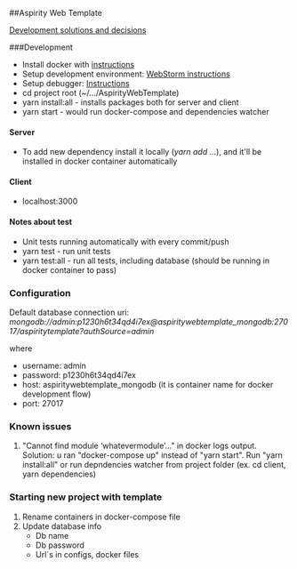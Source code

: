 ##Aspirity Web Template

[Development solutions and decisions](https://confluence.aspirity.com/display/DI/Development+solutions+and+decisions)

###Development
* Install docker with [instructions](https://docs.docker.com/install/linux/docker-ce/ubuntu/#set-up-the-repository)
* Setup development environment: [WebStorm instructions](https://confluence.aspirity.com/display/DI/Preparation+for+work)
* Setup debugger: [Instructions](https://confluence.aspirity.com/display/DI/Debugging)
* cd project root (~/.../AspirityWebTemplate)
* yarn install:all - installs packages both for server and client
* yarn start - would run docker-compose and dependencies watcher
#### Server
* To add new dependency install it locally (*yarn add ...*), and it'll be installed in docker container automatically

#### Client
* localhost:3000

#### Notes about test
* Unit tests running automatically with every commit/push
* yarn test - run unit tests
* yarn test:all - run all tests, including database (should be running in docker container to pass)

### Configuration
Default database connection uri:
*mongodb://admin:p1230h6t34qd4i7ex@aspiritywebtemplate_mongodb:27017/aspiritytemplate?authSource=admin*

where
  * username: admin
  * password: p1230h6t34qd4i7ex
  * host: aspiritywebtemplate_mongodb (it is container name for docker development flow)
  * port: 27017
  
### Known issues
1. "Cannot find module ‘whatevermodule’..." in docker logs output. 
Solution: u ran "docker-compose up" instead of "yarn start". Run "yarn install:all" or run depndencies watcher from project folder (ex. cd client, yarn dependencies)
### Starting new project with template
1. Rename containers in docker-compose file
2. Update database info
    * Db name
    * Db password
    * Url`s in configs, docker files
